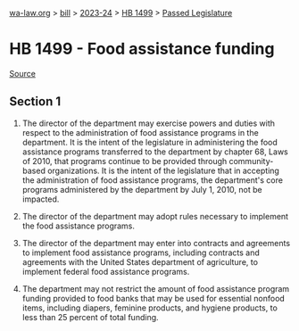 [wa-law.org](/) > [bill](/bill/) > [2023-24](/bill/2023-24/) > [HB 1499](/bill/2023-24/hb/1499/) > [Passed Legislature](/bill/2023-24/hb/1499/S.PL/)

# HB 1499 - Food assistance funding

[Source](http://lawfilesext.leg.wa.gov/biennium/2023-24/Pdf/Bills/House%20Passed%20Legislature/1499-S.PL.pdf)

## Section 1
1. The director of the department may exercise powers and duties with respect to the administration of food assistance programs in the department. It is the intent of the legislature in administering the food assistance programs transferred to the department by chapter 68, Laws of 2010, that programs continue to be provided through community-based organizations. It is the intent of the legislature that in accepting the administration of food assistance programs, the department's core programs administered by the department by July 1, 2010, not be impacted.

2. The director of the department may adopt rules necessary to implement the food assistance programs.

3. The director of the department may enter into contracts and agreements to implement food assistance programs, including contracts and agreements with the United States department of agriculture, to implement federal food assistance programs.

4. The department may not restrict the amount of food assistance program funding provided to food banks that may be used for essential nonfood items, including diapers, feminine products, and hygiene products, to less than 25 percent of total funding.
